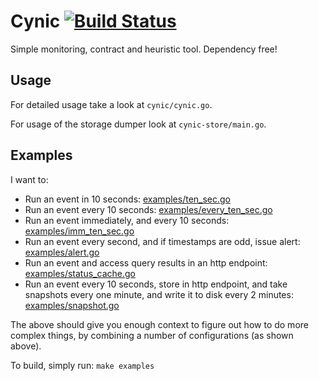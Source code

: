# Cynic [![Build Status](https://travis-ci.org/psyomn/cynic.svg?branch=master)](https://travis-ci.org/psyomn/cynic)

Simple monitoring, contract and heuristic tool. Dependency free!

## Usage

For detailed usage take a look at `cynic/cynic.go`.

For usage of the storage dumper look at `cynic-store/main.go`.

## Examples

I want to:

- Run an event in 10 seconds: [examples/ten_sec.go][1]
- Run an event every 10 seconds:  [examples/every\_ten\_sec.go][2]
- Run an event immediately, and every 10 seconds:
  [examples/imm\_ten\_sec.go][3]
- Run an event every second, and if timestamps are odd, issue alert:
  [examples/alert.go][4]
- Run an event and access query results in an http endpoint:
  [examples/status_cache.go][5]
- Run an event every 10 seconds, store in http endpoint, and take
  snapshots every one minute, and write it to disk every 2 minutes:
  [examples/snapshot.go][6]

The above should give you enough context to figure out how to do more
complex things, by combining a number of configurations (as shown
above).

To build, simply run: `make examples`

[1]: examples/ten_sec.go
[2]: examples/every_ten_sec.go
[3]: examples/imm_ten_sec.go
[4]: examples/alert.go
[5]: examples/status_cache.go
[6]: examples/snapshot.go

